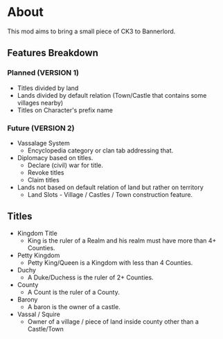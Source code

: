 # About
This mod aims to bring a small piece of CK3 to Bannerlord.

## Features Breakdown

### Planned (VERSION 1)
* Titles divided by land
* Lands divided by default relation (Town/Castle that contains some villages nearby)
* Titles on Character's prefix name

### Future (VERSION 2)
* Vassalage System
  * Encyclopedia category or clan tab addressing that.
* Diplomacy based on titles.
  * Declare (civil) war for title.
  * Revoke titles
  * Claim titles
* Lands not based on default relation of land but rather on territory
  * Land Slots - Village / Castles / Town construction feature.

## Titles

- Kingdom Title
    - King is the ruler of a Realm and his realm must have more than 4+ Counties.
- Petty Kingdom
    - Petty King/Queen is a Kingdom with less than 4 Counties.
- Duchy
    - A Duke/Duchess is the ruler of 2+ Counties.
- County
    - A Count is the ruler of a County.
- Barony
    - A baron is the owner of a castle.
- Vassal / Squire
    - Owner of a village / piece of land inside county other than a Castle/Town
